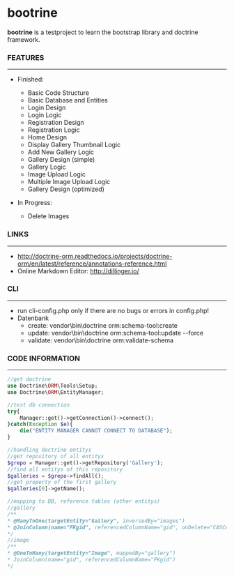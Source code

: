 # bootrine
**bootrine** is a testproject to learn the bootstrap library and doctrine framework.

### FEATURES
------------------
* Finished:
    * Basic Code Structure
    * Basic Database and Entities
    * Login Design
    * Login Logic
    * Registration Design
    * Registration Logic
    * Home Design
    * Display Gallery Thumbnail Logic
    * Add New Gallery Logic
    * Gallery Design (simple)
    * Gallery Logic
    * Image Upload Logic
    * Multiple Image Upload Logic
    * Gallery Design (optimized)

* In Progress:
    * Delete Images


### LINKS
------------------
* http://doctrine-orm.readthedocs.io/projects/doctrine-orm/en/latest/reference/annotations-reference.html
* Online Markdown Editor: http://dillinger.io/

### CLI
------------------
* run cli-config.php only if there are no bugs or errors in config.php!
* Datenbank
    * create: vendor\bin\doctrine orm:schema-tool:create
    * update: vendor\bin\doctrine orm:schema-tool:update --force
    * validate: vendor\bin\doctrine orm:validate-schema

### CODE INFORMATION
------------------
```php
//get doctrine
use Doctrine\ORM\Tools\Setup;
use Doctrine\ORM\EntityManager;

//test db connection
try{
	Manager::get()->getConnection()->connect();
}catch(Exception $e){
	die("ENTITY MANAGER CANNOT CONNECT TO DATABASE");
}

//handling doctrine entitys
//get repository of all entitys
$grepo = Manager::get()->getRepository('Gallery');
//find all entitys of this repository
$galleries = $grepo->findAll();
//get property of the first gallery
$galleries[0]->getName();

//mapping to DB, reference tables (other entitys)
//gallery
/**
* @ManyToOne(targetEntity="Gallery", inversedBy="images")
* @JoinColumn(name="FKgid", referencedColumnName="gid", onDelete="CASCADE")
*/
//image
/** 
* @OneToMany(targetEntity="Image", mappedBy="gallery")
* JoinColumn(name="gid", referencedColumnName="FKgid")
*/
```